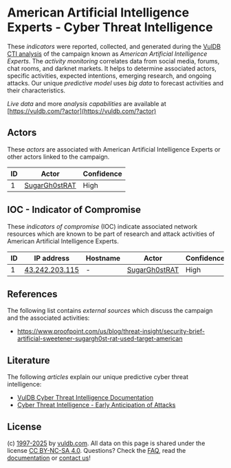 # American Artificial Intelligence Experts - Cyber Threat Intelligence

These _indicators_ were reported, collected, and generated during the [VulDB CTI analysis](https://vuldb.com/?kb.cti) of the campaign known as _American Artificial Intelligence Experts_. The _activity monitoring_ correlates data from social media, forums, chat rooms, and darknet markets. It helps to determine associated actors, specific activities, expected intentions, emerging research, and ongoing attacks. Our unique _predictive model_ uses _big data_ to forecast activities and their characteristics.

_Live data_ and more _analysis capabilities_ are available at [https://vuldb.com/?actor](https://vuldb.com/?actor)

## Actors

These _actors_ are associated with American Artificial Intelligence Experts or other actors linked to the campaign.

ID | Actor | Confidence
-- | ----- | ----------
1 | [SugarGh0stRAT](https://vuldb.com/?actor.sugargh0strat) | High

## IOC - Indicator of Compromise

These _indicators of compromise_ (IOC) indicate associated network resources which are known to be part of research and attack activities of American Artificial Intelligence Experts.

ID | IP address | Hostname | Actor | Confidence
-- | ---------- | -------- | ----- | ----------
1 | [43.242.203.115](https://vuldb.com/?ip.43.242.203.115) | - | [SugarGh0stRAT](https://vuldb.com/?actor.sugargh0strat) | High

## References

The following list contains _external sources_ which discuss the campaign and the associated activities:

* https://www.proofpoint.com/us/blog/threat-insight/security-brief-artificial-sweetener-sugargh0st-rat-used-target-american

## Literature

The following _articles_ explain our unique predictive cyber threat intelligence:

* [VulDB Cyber Threat Intelligence Documentation](https://vuldb.com/?kb.cti)
* [Cyber Threat Intelligence - Early Anticipation of Attacks](https://www.scip.ch/en/?labs.20201022)

## License

(c) [1997-2025](https://vuldb.com/?kb.changelog) by [vuldb.com](https://vuldb.com/?kb.about). All data on this page is shared under the license [CC BY-NC-SA 4.0](https://creativecommons.org/licenses/by-nc-sa/4.0/). Questions? Check the [FAQ](https://vuldb.com/?kb.faq), read the [documentation](https://vuldb.com/?kb) or [contact us](https://vuldb.com/?contact)!
